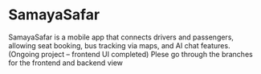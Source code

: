 # SamayaSafar
SamayaSafar is a mobile app that connects drivers and passengers, allowing seat booking, bus tracking via maps, and AI chat features. (Ongoing project – frontend UI completed)
Plese go through the branches for the frontend and backend view


